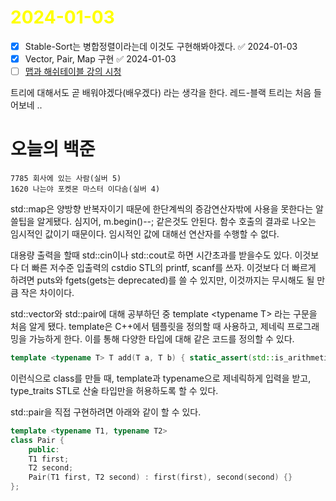 # <span style="color:yellow">2024-01-03</span>

- [x] Stable-Sort는 병합정렬이라는데 이것도 구현해봐야겠다. ✅ 2024-01-03
- [x] Vector, Pair, Map 구현 ✅ 2024-01-03
- [ ] [맵과 해쉬테이블 강의 시청](https://www.youtube.com/watch?v=ZBu_slSH5Sk)

트리에 대해서도 곧 배워야겠다(배우겠다) 라는 생각을 한다. 레드-블랙 트리는 처음 들어보네 ..

# 오늘의 백준
```level14
7785 회사에 있는 사람(실버 5)
1620 나는야 포켓몬 마스터 이다솜(실버 4)
```

std::map은 양방향 반복자이기 때문에 한단계씩의 증감연산자밖에 사용을 못한다는 알쓸팁을 알게됐다.
심지어, m.begin()--; 같은것도 안된다. 함수 호출의 결과로 나오는 임시적인 값이기 때문이다. 임시적인 값에 대해선 연산자를 수행할 수 없다.

대용량 출력을 할때 std::cin이나 std::cout로 하면 시간초과를 받을수도 있다.
이것보다 더 빠른 저수준 입출력의 cstdio STL의 printf, scanf를 쓰자.
이것보다 더 빠르게 하려면 puts와 fgets(gets는 deprecated)를 쓸 수 있지만, 이것까지는 무시해도 될 만큼 작은 차이이다.

std::vector와 std::pair에 대해 공부하던 중 template \<typename T\> 라는 구문을 처음 알게 됐다.
template은 C++에서 템플릿을 정의할 때 사용하고, 제네릭 프로그래밍을 가능하게 한다. 
이를 통해 다양한 타입에 대해 같은 코드를 정의할 수 있다.

```cpp
template <typename T> T add(T a, T b) { static_assert(std::is_arithmetic<T>::value, "T must be an arithmetic type"); return a + b; }
```

이런식으로 class를 만들 때, template과 typename으로 제네릭하게 입력을 받고, type_traits STL로 산술 타입만을 허용하도록 할 수 있다.

std::pair을 직접 구현하려면 아래와 같이 할 수 있다.
```cpp
template <typename T1, typename T2>
class Pair {
	public:
	T1 first;
	T2 second;
	Pair(T1 first, T2 second) : first(first), second(second) {}
};
```


